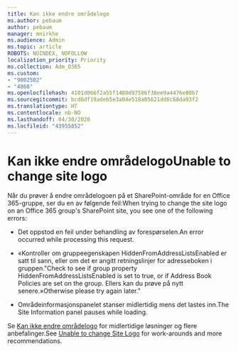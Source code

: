 ```yaml
---
title: Kan ikke endre områdelogo
ms.author: pebaum
author: pebaum
manager: mnirkhe
ms.audience: Admin
ms.topic: article
ROBOTS: NOINDEX, NOFOLLOW
localization_priority: Priority
ms.collection: Adm_O365
ms.custom:
- "9002502"
- "4868"
ms.openlocfilehash: 4101d066f2a55f1480d97586f38ee9a4476e80b7
ms.sourcegitcommit: bcd6df19adeb5e3a04e518a05621dd6c68da93f2
ms.translationtype: HT
ms.contentlocale: nb-NO
ms.lasthandoff: 04/30/2020
ms.locfileid: "43955852"
---
```

# <a name="unable-to-change-site-logo"></a><span data-ttu-id="05d3f-102">Kan ikke endre områdelogo</span><span class="sxs-lookup"><span data-stu-id="05d3f-102">Unable to change site logo</span></span>

<span data-ttu-id="05d3f-103">Når du prøver å endre områdelogoen på et SharePoint-område for en Office 365-gruppe, ser du en av følgende feil:</span><span class="sxs-lookup"><span data-stu-id="05d3f-103">When trying to change the site logo on an Office 365 group's SharePoint site, you see one of the following errors:</span></span>

- <span data-ttu-id="05d3f-104">Det oppstod en feil under behandling av forespørselen.</span><span class="sxs-lookup"><span data-stu-id="05d3f-104">An error occurred while processing this request.</span></span>

- <span data-ttu-id="05d3f-105">«Kontroller om gruppeegenskapen HiddenFromAddressListsEnabled er satt til sann, eller om det er angitt retningslinjer for adresseboken i gruppen.</span><span class="sxs-lookup"><span data-stu-id="05d3f-105">"Check to see if group property HiddenFromAddressListsEnabled is set to true, or if Address Book Policies are set on the group.</span></span> <span data-ttu-id="05d3f-106">Ellers kan du prøve på nytt senere.»</span><span class="sxs-lookup"><span data-stu-id="05d3f-106">Otherwise please try again later."</span></span>

- <span data-ttu-id="05d3f-107">Områdeinformasjonspanelet stanser midlertidig mens det lastes inn.</span><span class="sxs-lookup"><span data-stu-id="05d3f-107">The Site Information panel pauses while loading.</span></span>

<span data-ttu-id="05d3f-108">Se [Kan ikke endre områdelogo](https://docs.microsoft.com/sharepoint/troubleshoot/sites/error-when-changing-o365-site-logo) for midlertidige løsninger og flere anbefalinger.</span><span class="sxs-lookup"><span data-stu-id="05d3f-108">See [Unable to change Site Logo](https://docs.microsoft.com/sharepoint/troubleshoot/sites/error-when-changing-o365-site-logo) for work-arounds and more recommendations.</span></span>
